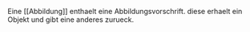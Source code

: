 Eine [[Abbildung]] enthaelt eine Abbildungsvorschrift. diese erhaelt ein Objekt und gibt eine anderes zurueck.